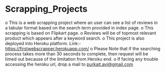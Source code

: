 # Scrapping_Projects
o This is a web scrapping project where an user can see a list of reviews in a tabular format based on the search term provided in index page.
o This scrapping is based on Flipkart page.
o Reviews will be of topmost relevant product which appears after a keyword search.
o This project is also deployed into Heroku platform. Link:- https://firstwebscrapper.herokuapp.com/
o Please Note that if the searching process takes more than 30 seconds to complete, then request will be timed out because of the limitation from Heroku end.
o If facing any trouble accessing the heroku url, drop a mail to purkait.avi@gmail.com
